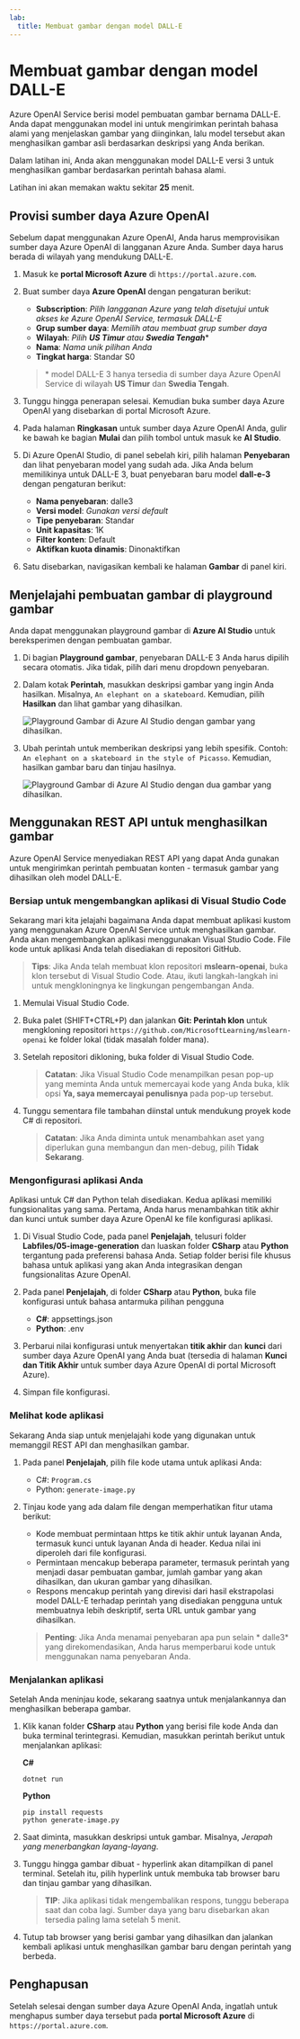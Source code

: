 ```yaml
---
lab:
  title: Membuat gambar dengan model DALL-E
---
```


# Membuat gambar dengan model DALL-E

Azure OpenAI Service berisi model pembuatan gambar bernama DALL-E. Anda dapat menggunakan model ini untuk mengirimkan perintah bahasa alami yang menjelaskan gambar yang diinginkan, lalu model tersebut akan menghasilkan gambar asli berdasarkan deskripsi yang Anda berikan.

Dalam latihan ini, Anda akan menggunakan model DALL-E versi 3 untuk menghasilkan gambar berdasarkan perintah bahasa alami.

Latihan ini akan memakan waktu sekitar **25** menit.

## Provisi sumber daya Azure OpenAI

Sebelum dapat menggunakan Azure OpenAI, Anda harus memprovisikan sumber daya Azure OpenAI di langganan Azure Anda. Sumber daya harus berada di wilayah yang mendukung DALL-E.

1. Masuk ke **portal Microsoft Azure** di `https://portal.azure.com`.
1. Buat sumber daya **Azure OpenAI** dengan pengaturan berikut:
    - **Subscription**: *Pilih langganan Azure yang telah disetujui untuk akses ke Azure OpenAI Service, termasuk DALL-E*
    - **Grup sumber daya**: *Memilih atau membuat grup sumber daya*
    - **Wilayah**: *Pilih **US Timur** atau **Swedia Tengah***\*
    - **Nama**: *Nama unik pilihan Anda*
    - **Tingkat harga**: Standar S0

    > \* model DALL-E 3 hanya tersedia di sumber daya Azure OpenAI Service di wilayah **US Timur** dan **Swedia Tengah**.

1. Tunggu hingga penerapan selesai. Kemudian buka sumber daya Azure OpenAI yang disebarkan di portal Microsoft Azure.
1. Pada halaman **Ringkasan** untuk sumber daya Azure OpenAI Anda, gulir ke bawah ke bagian **Mulai** dan pilih tombol untuk masuk ke **AI Studio**.
1. Di Azure OpenAI Studio, di panel sebelah kiri, pilih halaman **Penyebaran** dan lihat penyebaran model yang sudah ada. Jika Anda belum memilikinya untuk DALL-E 3, buat penyebaran baru model **dall-e-3** dengan pengaturan berikut:
    - **Nama penyebaran**: dalle3
    - **Versi model**: *Gunakan versi default*
    - **Tipe penyebaran**: Standar
    - **Unit kapasitas**: 1K
    - **Filter konten**: Default
    - **Aktifkan kuota dinamis**: Dinonaktifkan
1. Satu disebarkan, navigasikan kembali ke halaman **Gambar** di panel kiri.

## Menjelajahi pembuatan gambar di playground gambar

Anda dapat menggunakan playground gambar di **Azure AI Studio** untuk bereksperimen dengan pembuatan gambar.

1. Di bagian **Playground gambar**, penyebaran DALL-E 3 Anda harus dipilih secara otomatis. Jika tidak, pilih dari menu dropdown penyebaran.
1. Dalam kotak **Perintah**, masukkan deskripsi gambar yang ingin Anda hasilkan. Misalnya, `An elephant on a skateboard`. Kemudian, pilih **Hasilkan** dan lihat gambar yang dihasilkan.

    ![Playground Gambar di Azure AI Studio dengan gambar yang dihasilkan.](../media/images-playground.png)

1. Ubah perintah untuk memberikan deskripsi yang lebih spesifik. Contoh: `An elephant on a skateboard in the style of Picasso`. Kemudian, hasilkan gambar baru dan tinjau hasilnya.

    ![Playground Gambar di Azure AI Studio dengan dua gambar yang dihasilkan.](../media/images-playground-new-style.png)

## Menggunakan REST API untuk menghasilkan gambar

Azure OpenAI Service menyediakan REST API yang dapat Anda gunakan untuk mengirimkan perintah pembuatan konten - termasuk gambar yang dihasilkan oleh model DALL-E.

### Bersiap untuk mengembangkan aplikasi di Visual Studio Code

Sekarang mari kita jelajahi bagaimana Anda dapat membuat aplikasi kustom yang menggunakan Azure OpenAI Service untuk menghasilkan gambar. Anda akan mengembangkan aplikasi menggunakan Visual Studio Code. File kode untuk aplikasi Anda telah disediakan di repositori GitHub.

> **Tips**: Jika Anda telah membuat klon repositori **mslearn-openai**, buka klon tersebut di Visual Studio Code. Atau, ikuti langkah-langkah ini untuk mengkloningnya ke lingkungan pengembangan Anda.

1. Memulai Visual Studio Code.
2. Buka palet (SHIFT+CTRL+P) dan jalankan **Git: Perintah klon** untuk mengkloning repositori `https://github.com/MicrosoftLearning/mslearn-openai` ke folder lokal (tidak masalah folder mana).
3. Setelah repositori dikloning, buka folder di Visual Studio Code.

    > **Catatan**: Jika Visual Studio Code menampilkan pesan pop-up yang meminta Anda untuk memercayai kode yang Anda buka, klik opsi **Ya, saya memercayai penulisnya** pada pop-up tersebut.

4. Tunggu sementara file tambahan diinstal untuk mendukung proyek kode C# di repositori.

    > **Catatan**: Jika Anda diminta untuk menambahkan aset yang diperlukan guna membangun dan men-debug, pilih **Tidak Sekarang**.

### Mengonfigurasi aplikasi Anda

Aplikasi untuk C# dan Python telah disediakan. Kedua aplikasi memiliki fungsionalitas yang sama. Pertama, Anda harus menambahkan titik akhir dan kunci untuk sumber daya Azure OpenAI ke file konfigurasi aplikasi.

1. Di Visual Studio Code, pada panel **Penjelajah**, telusuri folder **Labfiles/05-image-generation** dan luaskan folder **CSharp** atau **Python** tergantung pada preferensi bahasa Anda. Setiap folder berisi file khusus bahasa untuk aplikasi yang akan Anda integrasikan dengan fungsionalitas Azure OpenAI.
2. Pada panel **Penjelajah**, di folder **CSharp** atau **Python**, buka file konfigurasi untuk bahasa antarmuka pilihan pengguna

    - **C#**: appsettings.json
    - **Python**: .env
    
3. Perbarui nilai konfigurasi untuk menyertakan **titik akhir** dan **kunci** dari sumber daya Azure OpenAI yang Anda buat (tersedia di halaman **Kunci dan Titik Akhir** untuk sumber daya Azure OpenAI di portal Microsoft Azure).
4. Simpan file konfigurasi.

### Melihat kode aplikasi

Sekarang Anda siap untuk menjelajahi kode yang digunakan untuk memanggil REST API dan menghasilkan gambar.

1. Pada panel **Penjelajah**, pilih file kode utama untuk aplikasi Anda:

    - C#: `Program.cs`
    - Python: `generate-image.py`

2. Tinjau kode yang ada dalam file dengan memperhatikan fitur utama berikut:
    - Kode membuat permintaan https ke titik akhir untuk layanan Anda, termasuk kunci untuk layanan Anda di header. Kedua nilai ini diperoleh dari file konfigurasi.
    - Permintaan mencakup beberapa parameter, termasuk perintah yang menjadi dasar pembuatan gambar, jumlah gambar yang akan dihasilkan, dan ukuran gambar yang dihasilkan.
    - Respons mencakup perintah yang direvisi dari hasil ekstrapolasi model DALL-E terhadap perintah yang disediakan pengguna untuk membuatnya lebih deskriptif, serta URL untuk gambar yang dihasilkan.
    
    > **Penting**: Jika Anda menamai penyebaran apa pun selain * dalle3* yang direkomendasikan, Anda harus memperbarui kode untuk menggunakan nama penyebaran Anda.

### Menjalankan aplikasi

Setelah Anda meninjau kode, sekarang saatnya untuk menjalankannya dan menghasilkan beberapa gambar.

1. Klik kanan folder **CSharp** atau **Python** yang berisi file kode Anda dan buka terminal terintegrasi. Kemudian, masukkan perintah berikut untuk menjalankan aplikasi:

   **C#**
   ```
   dotnet run
   ```
   
   **Python**
   ```
   pip install requests
   python generate-image.py
   ```

3. Saat diminta, masukkan deskripsi untuk gambar. Misalnya, *Jerapah yang menerbangkan layang-layang*.

4. Tunggu hingga gambar dibuat - hyperlink akan ditampilkan di panel terminal. Setelah itu, pilih hyperlink untuk membuka tab browser baru dan tinjau gambar yang dihasilkan.

   > **TIP**: Jika aplikasi tidak mengembalikan respons, tunggu beberapa saat dan coba lagi. Sumber daya yang baru disebarkan akan tersedia paling lama setelah 5 menit.

5. Tutup tab browser yang berisi gambar yang dihasilkan dan jalankan kembali aplikasi untuk menghasilkan gambar baru dengan perintah yang berbeda.

## Penghapusan

Setelah selesai dengan sumber daya Azure OpenAI Anda, ingatlah untuk menghapus sumber daya tersebut pada **portal Microsoft Azure** di `https://portal.azure.com`.
